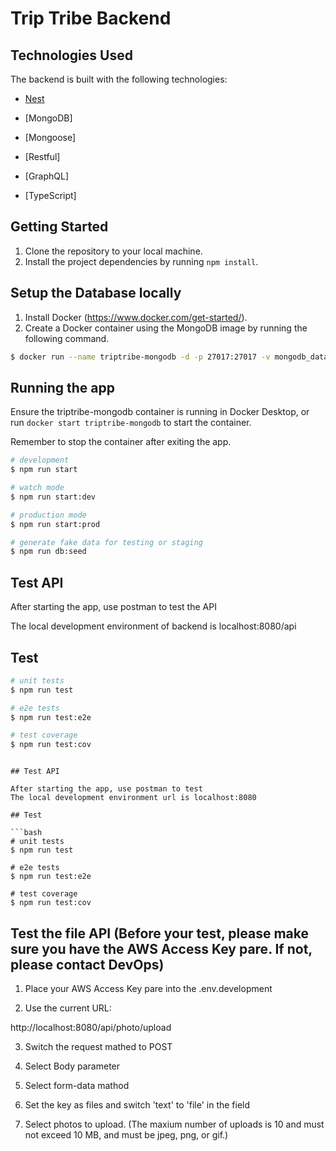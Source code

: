 # Trip Tribe Backend

## Technologies Used

The backend is built with the following technologies:

- [Nest](https://github.com/nestjs/nest)
- [MongoDB]
- [Mongoose]

- [Restful]
- [GraphQL]
- [TypeScript]

## Getting Started

1. Clone the repository to your local machine.
2. Install the project dependencies by running `npm install`.

## Setup the Database locally

1. Install Docker (https://www.docker.com/get-started/).
2. Create a Docker container using the MongoDB image by running the following command.

```bash
$ docker run --name triptribe-mongodb -d -p 27017:27017 -v mongodb_data:/data/db mongo

```

## Running the app

Ensure the triptribe-mongodb container is running in Docker Desktop,
or run `docker start triptribe-mongodb` to start the container.

Remember to stop the container after exiting the app.

```bash
# development
$ npm run start

# watch mode
$ npm run start:dev

# production mode
$ npm run start:prod

# generate fake data for testing or staging
$ npm run db:seed
```

## Test API

After starting the app, use postman to test the API

The local development environment of backend is localhost:8080/api

## Test

```bash
# unit tests
$ npm run test

# e2e tests
$ npm run test:e2e

# test coverage
$ npm run test:cov
```

````

## Test API

After starting the app, use postman to test
The local development environment url is localhost:8080

## Test

```bash
# unit tests
$ npm run test

# e2e tests
$ npm run test:e2e

# test coverage
$ npm run test:cov
````

## Test the file API (Before your test, please make sure you have the AWS Access Key pare. If not, please contact DevOps)

1. Place your AWS Access Key pare into the .env.development

2. Use the current URL:

http://localhost:8080/api/photo/upload

3. Switch the request mathed to POST

4. Select Body parameter

5. Select form-data mathod

6. Set the key as files and switch 'text' to 'file' in the field

7. Select photos to upload. (The maxium number of uploads is 10 and must not exceed 10 MB, and must be jpeg, png, or gif.)
